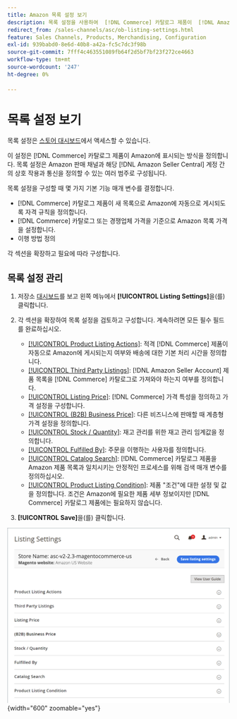 ```yaml
---
title: Amazon 목록 설정 보기
description: 목록 설정을 사용하여  [!DNL Commerce] 카탈로그 제품이  [!DNL Amazon Marketplace]에 나열되는 방법을 정의합니다.
redirect_from: /sales-channels/asc/ob-listing-settings.html
feature: Sales Channels, Products, Merchandising, Configuration
exl-id: 939babd0-8e6d-40b8-a42a-fc5c7dc3f98b
source-git-commit: 7fff4c463551089fb64f2d5bf7bf23f272ce4663
workflow-type: tm+mt
source-wordcount: '247'
ht-degree: 0%

---
```


# 목록 설정 보기

목록 설정은 [스토어 대시보드](./amazon-store-dashboard.md)에서 액세스할 수 있습니다.

이 설정은 [!DNL Commerce] 카탈로그 제품이 Amazon에 표시되는 방식을 정의합니다. 목록 설정은 Amazon 판매 채널과 해당 [!DNL Amazon Seller Central] 계정 간의 상호 작용과 통신을 정의할 수 있는 여러 범주로 구성됩니다.

목록 설정을 구성할 때 몇 가지 기본 기능 매개 변수를 결정합니다.

- [!DNL Commerce] 카탈로그 제품이 새 목록으로 Amazon에 자동으로 게시되도록 자격 규칙을 정의합니다.
- [!DNL Commerce] 카탈로그 또는 경쟁업체 가격을 기준으로 Amazon 목록 가격을 설정합니다.
- 이행 방법 정의

각 섹션을 확장하고 필요에 따라 구성합니다.

## 목록 설정 관리

1. 저장소 [대시보드](./amazon-store-dashboard.md)를 보고 왼쪽 메뉴에서 **[!UICONTROL Listing Settings]**&#x200B;을(를) 클릭합니다.

1. 각 섹션을 확장하여 목록 설정을 검토하고 구성합니다. 계속하려면 모든 필수 필드를 완료하십시오.

   - [[!UICONTROL Product Listing Actions]](./product-listing-actions.md): 적격 [!DNL Commerce] 제품이 자동으로 Amazon에 게시되는지 여부와 배송에 대한 기본 처리 시간을 정의합니다.
   - [[!UICONTROL Third Party Listings]](./third-party-listing-settings.md): [!DNL Amazon Seller Account] 제품 목록을 [!DNL Commerce] 카탈로그로 가져와야 하는지 여부를 정의합니다.
   - [[!UICONTROL Listing Price]](./listing-price.md): [!DNL Commerce] 가격 특성을 정의하고 가격 설정을 구성합니다.
   - [[!UICONTROL (B2B) Business Price]](./business-pricing.md): 다른 비즈니스에 판매할 때 계층형 가격 설정을 정의합니다.
   - [[!UICONTROL Stock / Quantity]](./stock-quantity.md): 재고 관리를 위한 재고 관리 임계값을 정의합니다.
   - [[!UICONTROL Fulfilled By]](./fulfilled-by.md)\: 주문을 이행하는 사용자를 정의합니다.
   - [[!UICONTROL Catalog Search]](./catalog-search.md): [!DNL Commerce] 카탈로그 제품을 Amazon 제품 목록과 일치시키는 안정적인 프로세스를 위해 검색 매개 변수를 정의하십시오.
   - [[!UICONTROL Product Listing Condition]](./product-listing-condition.md): 제품 &quot;조건&quot;에 대한 설정 및 값을 정의합니다. 조건은 Amazon에 필요한 제품 세부 정보이지만 [!DNL Commerce] 카탈로그 제품에는 필요하지 않습니다.

1. **[!UICONTROL Save]**&#x200B;을(를) 클릭합니다.

![설정 나열](assets/amazon-listing-settings.png){width="600" zoomable="yes"}

